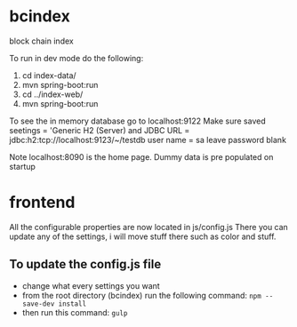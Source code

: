# bcindex
block chain index

To run in dev mode do the following:
  1. cd index-data/
  2. mvn spring-boot:run
  3. cd ../index-web/
  4. mvn spring-boot:run

To see the in memory database go to localhost:9122
Make sure saved seetings = 'Generic H2 (Server) 
and JDBC URL = jdbc:h2:tcp://localhost:9123/~/testdb
user name = sa
leave password blank

Note localhost:8090 is the home page. Dummy data is 
pre populated on startup


# frontend
All the configurable properties are now located in js/config.js
There you can update any of the settings, i will move stuff there such as color and stuff.

## To update the config.js file
- change what every settings you want
- from the root directory (bcindex) run the following command:
```npm --save-dev install ```
- then run this command:
`gulp`
